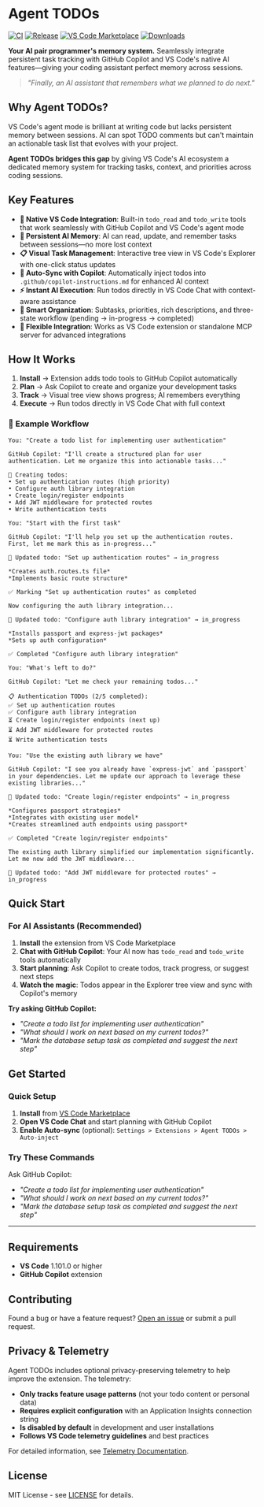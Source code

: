 # Agent TODOs

[![CI](https://github.com/digitarald/vscode-agent-todos/actions/workflows/auto-release.yml/badge.svg)](https://github.com/digitarald/vscode-agent-todos/actions/workflows/auto-release.yml)
[![Release](https://github.com/digitarald/vscode-agent-todos/actions/workflows/release.yml/badge.svg)](https://github.com/digitarald/vscode-agent-todos/actions/workflows/release.yml)
[![VS Code Marketplace](https://img.shields.io/visual-studio-marketplace/v/digitarald.agent-todos)](https://marketplace.visualstudio.com/items?itemName=digitarald.agent-todos)
[![Downloads](https://img.shields.io/visual-studio-marketplace/d/digitarald.agent-todos)](https://marketplace.visualstudio.com/items?itemName=digitarald.agent-todos)

**Your AI pair programmer's memory system.** Seamlessly integrate persistent task tracking with GitHub Copilot and VS Code's native AI features—giving your coding assistant perfect memory across sessions.

> *"Finally, an AI assistant that remembers what we planned to do next."*

## Why Agent TODOs?

VS Code's agent mode is brilliant at writing code but lacks persistent memory between sessions. AI can spot TODO comments but can't maintain an actionable task list that evolves with your project.

**Agent TODOs bridges this gap** by giving VS Code's AI ecosystem a dedicated memory system for tracking tasks, context, and priorities across coding sessions.

## Key Features

- **🤖 Native VS Code Integration**: Built-in `todo_read` and `todo_write` tools that work seamlessly with GitHub Copilot and VS Code's agent mode
- **🧠 Persistent AI Memory**: AI can read, update, and remember tasks between sessions—no more lost context
- **📋 Visual Task Management**: Interactive tree view in VS Code's Explorer with one-click status updates
- **🔗 Auto-Sync with Copilot**: Automatically inject todos into `.github/copilot-instructions.md` for enhanced AI context
- **⚡ Instant AI Execution**: Run todos directly in VS Code Chat with context-aware assistance
- **🎯 Smart Organization**: Subtasks, priorities, rich descriptions, and three-state workflow (pending → in-progress → completed)
- **🔧 Flexible Integration**: Works as VS Code extension or standalone MCP server for advanced integrations

## How It Works

1. **Install** → Extension adds todo tools to GitHub Copilot automatically
2. **Plan** → Ask Copilot to create and organize your development tasks  
3. **Track** → Visual tree view shows progress; AI remembers everything
4. **Execute** → Run todos directly in VS Code Chat with full context

### 🔄 Example Workflow

```
You: "Create a todo list for implementing user authentication"

GitHub Copilot: "I'll create a structured plan for user authentication. Let me organize this into actionable tasks..."

📝 Creating todos:
• Set up authentication routes (high priority)
• Configure auth library integration
• Create login/register endpoints
• Add JWT middleware for protected routes
• Write authentication tests

You: "Start with the first task"

GitHub Copilot: "I'll help you set up the authentication routes. First, let me mark this as in-progress..."

🔄 Updated todo: "Set up authentication routes" → in_progress

*Creates auth.routes.ts file*
*Implements basic route structure*

✅ Marking "Set up authentication routes" as completed

Now configuring the auth library integration...

🔄 Updated todo: "Configure auth library integration" → in_progress

*Installs passport and express-jwt packages*
*Sets up auth configuration*

✅ Completed "Configure auth library integration"

You: "What's left to do?"

GitHub Copilot: "Let me check your remaining todos..."

📋 Authentication TODOs (2/5 completed):
✅ Set up authentication routes
✅ Configure auth library integration
⏳ Create login/register endpoints (next up)
⏳ Add JWT middleware for protected routes
⏳ Write authentication tests

You: "Use the existing auth library we have"

GitHub Copilot: "I see you already have `express-jwt` and `passport` in your dependencies. Let me update our approach to leverage these existing libraries..."

🔄 Updated todo: "Create login/register endpoints" → in_progress

*Configures passport strategies*
*Integrates with existing user model*
*Creates streamlined auth endpoints using passport*

✅ Completed "Create login/register endpoints"

The existing auth library simplified our implementation significantly. Let me now add the JWT middleware...

🔄 Updated todo: "Add JWT middleware for protected routes" → in_progress
```

## Quick Start

### For AI Assistants (Recommended)

1. **Install** the extension from VS Code Marketplace
2. **Chat with GitHub Copilot**: Your AI now has `todo_read` and `todo_write` tools automatically
3. **Start planning**: Ask Copilot to create todos, track progress, or suggest next steps
4. **Watch the magic**: Todos appear in the Explorer tree view and sync with Copilot's memory

**Try asking GitHub Copilot:**
- *"Create a todo list for implementing user authentication"*
- *"What should I work on next based on my current todos?"*  
- *"Mark the database setup task as completed and suggest the next step"*

## Get Started

### Quick Setup

1. **Install** from [VS Code Marketplace](https://marketplace.visualstudio.com/items?itemName=digitarald.agent-todos)
2. **Open VS Code Chat** and start planning with GitHub Copilot
3. **Enable Auto-sync** (optional): `Settings > Extensions > Agent TODOs > Auto-inject`

### Try These Commands

Ask GitHub Copilot:
- *"Create a todo list for implementing user authentication"*
- *"What should I work on next based on my current todos?"*  
- *"Mark the database setup task as completed and suggest the next step"*

---

## Requirements

- **VS Code** 1.101.0 or higher
- **GitHub Copilot** extension

## Contributing

Found a bug or have a feature request? [Open an issue](https://github.com/digitarald/vscode-agent-todos/issues) or submit a pull request.

## Privacy & Telemetry

Agent TODOs includes optional privacy-preserving telemetry to help improve the extension. The telemetry:

- **Only tracks feature usage patterns** (not your todo content or personal data)
- **Requires explicit configuration** with an Application Insights connection string
- **Is disabled by default** in development and user installations
- **Follows VS Code telemetry guidelines** and best practices

For detailed information, see [Telemetry Documentation](docs/telemetry.md).

## License

MIT License - see [LICENSE](LICENSE) for details.
